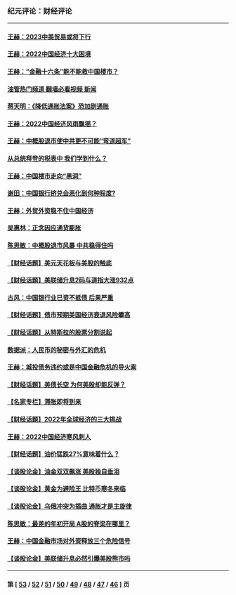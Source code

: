 ### 纪元评论：财经评论
---
#### [王赫：2023中美贸易或将下行](../../pages/nsc1026/n13899005.md?01080330) 
#### [王赫：2022中国经济十大困境](../../pages/nsc1026/n13883766.md?01080330) 
#### [王赫：“金融十六条”能不能救中国楼市？](../../pages/nsc1026/n13868431.md?01080330) 
#### [油管热门频道 翻墙必看视频 新闻](ok?01080330)
#### [蒋天明：《降低通胀法案》恐加剧通胀](../../pages/nsc1026/n13806996.md?01080330) 
#### [王赫：2022中国经济风雨飘摇？](../../pages/nsc1026/n13803207.md?01080330) 
#### [王赫：中概股退市使中共更不可能“弯道超车”](../../pages/nsc1026/n13802858.md?01080330) 
#### [从总统拜登的税表中 我们学到什么？](../../pages/nsc1026/n13773081.md?01080330) 
#### [王赫：中国楼市走向“黑洞”](../../pages/nsc1026/n13770647.md?01080330) 
#### [谢田：中国银行挤兑会恶化到何种程度?](../../pages/nsc1026/n13766965.md?01080330) 
#### [王赫：外贸外资稳不住中国经济](../../pages/nsc1026/n13753933.md?01080330) 
#### [吴惠林：正念因应通货膨胀](../../pages/nsc1026/n13750350.md?01080330) 
#### [陈思敏：中概股退市风暴 中共稳得住吗](../../pages/nsc1026/n13738978.md?01080330) 
#### [【财经话题】美元天花板与美股的触底](../../pages/nsc1026/n13736495.md?01080330) 
#### [【财经话题】美联储升息2码与道指大涨932点](../../pages/nsc1026/n13727377.md?01080330) 
#### [古风：中国银行业已资不抵债 后果严重](../../pages/nsc1026/n13726111.md?01080330) 
#### [【财经话题】债市预期美国经济衰退风险攀高](../../pages/nsc1026/n13698043.md?01080330) 
#### [【财经话题】从特斯拉的股票分割说起](../../pages/nsc1026/n13679733.md?01080330) 
#### [数据派：人民币的秘密与外汇的危机](../../pages/nsc1026/n13667092.md?01080330) 
#### [王赫：城投债务违约或是中国金融危机的导火索](../../pages/nsc1026/n13665322.md?01080330) 
#### [【财经话题】美债长空 为何美股却能反弹？](../../pages/nsc1026/n13665895.md?01080330) 
#### [【名家专栏】滞胀即将到来](../../pages/nsc1026/n13658171.md?01080330) 
#### [【财经话题】2022年全球经济的三大挑战](../../pages/nsc1026/n13654423.md?01080330) 
#### [王赫：2022中国经济寒风刺人](../../pages/nsc1026/n13651403.md?01080330) 
#### [【财经话题】油价猛跌27%意味着什么？](../../pages/nsc1026/n13648767.md?01080330) 
#### [【谈股论金】油金双双飙涨 美股独自垂泪](../../pages/nsc1026/n13631742.md?01080330) 
#### [【谈股论金】黄金为避险王 比特币寒冬来临](../../pages/nsc1026/n13600406.md?01080330) 
#### [【谈股论金】乌俄冲突为插曲 通胀才是主旋律](../../pages/nsc1026/n13576797.md?01080330) 
#### [陈思敏：最差的年初开局 A股的脊梁在哪里？](../../pages/nsc1026/n13558359.md?01080330) 
#### [王赫：中国金融市场对外资释放三个危险信号](../../pages/nsc1026/n13546389.md?01080330) 
#### [【谈股论金】美联储升息必然引爆美股熊市吗](../../pages/nsc1026/n13519194.md?01080330) 

---
#### 第 [ [53](./53.md?01080330) / [52](./52.md?01080330) / [51](./51.md?01080330) / [50](./50.md?01080330) / [49](./49.md?01080330) / [48](./48.md?01080330) / [47](./47.md?01080330) / [46](./46.md?01080330) ] 页
